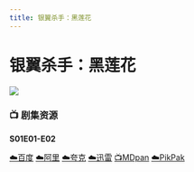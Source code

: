 ```yaml
---
title: 银翼杀手：黑莲花
---
```


# 银翼杀手：黑莲花
![](/assets/image/银翼杀手：黑莲花.jpg)

### 📺 剧集资源

**S01E01-E02** <Badge type="warning" text="漫迪MDsub" />

[☁️百度](https://pan.baidu.com/s/1HLMDCE5QuXrs7UBh5BlXMg?pwd=4qg9)  [☁️阿里](https://www.aliyundrive.com/s/8S7RShiBrUH)  [☁️夸克](https://pan.quark.cn/s/052cc1526a84)  [☁️迅雷](https://pan.xunlei.com/s/VNnhHrGN95sz6Xth82u_EVUaA1?pwd=2w9g#)  [📺MDpan](https://pan.mdsub.top/%E9%93%B6%E7%BF%BC%E6%9D%80%E6%89%8B%E2%80%9B%EF%BC%9A%E9%BB%91%E8%8E%B2%E8%8A%B1)  [☁️PikPak](https://mypikpak.com/s/VNmWTvP4nPZf7Eau8xUk3Ko2o1)